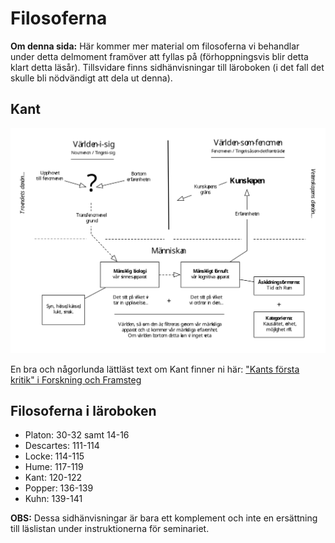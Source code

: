 # Filosoferna

<!-- ## Platon  ## Descartes  ## Locke  ## Hume  -->

**Om denna sida:** Här kommer mer material om filosoferna vi behandlar under detta delmoment framöver att fyllas på (förhoppningsvis blir detta klart detta läsår). Tillsvidare finns sidhänvisningar till läroboken (i det fall det skulle bli nödvändigt att dela ut denna).

## Kant

![BILD](0_kartor/kant_karta.svg)

En bra och någorlunda lättläst text om Kant finner ni här:  ["Kants första kritik" i Forskning och Framsteg](http://fof.se/tidning/2004/6/kants-forsta-kritik)

## Filosoferna i läroboken

* Platon: 30-32 samt 14-16
* Descartes: 111-114
* Locke: 114-115
* Hume: 117-119
* Kant: 120-122
* Popper: 136-139
* Kuhn: 139-141

**OBS:** Dessa sidhänvisningar är bara ett komplement och inte en ersättning till läslistan under instruktionerna för seminariet. 

<!--OBS: För popper och Kuhn kan jag bara referera till texten om vetenskap när jag skrivit denna -->


